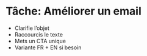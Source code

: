 # Tâche: Améliorer un email
- Clarifie l’objet
- Raccourcis le texte
- Mets un CTA unique
- Variante FR + EN si besoin
